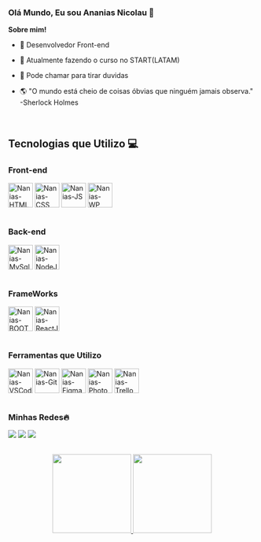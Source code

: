 ### Olá Mundo, Eu sou Ananias Nicolau 👋

**Sobre mim!**

- 🔭 Desenvolvedor Front-end

- 🌱 Atualmente fazendo o curso no START(LATAM)

- 💬 Pode chamar para tirar duvidas

- 🌎 "O mundo está cheio de coisas óbvias que ninguém jamais observa." -Sherlock Holmes 
  
<div style="display: inline_block"><br>
  <h2>Tecnologias que Utilizo 💻</h2>
  
  <h3>Front-end </h3>  
  <img align="center" alt="Nanias-HTML" height="50px" src="https://cdn.jsdelivr.net/gh/devicons/devicon/icons/html5/html5-original.svg" />
  <img align="center" alt="Nanias-CSS" height="50px" src="https://cdn.jsdelivr.net/gh/devicons/devicon/icons/css3/css3-original.svg" />
  <img align="center" alt="Nanias-JS" height="50px" src="https://cdn.jsdelivr.net/gh/devicons/devicon/icons/javascript/javascript-original.svg" />
  <img align="center" alt="Nanias-WP" height="50px" src="https://cdn.jsdelivr.net/gh/devicons/devicon/icons/wordpress/wordpress-plain.svg" />
  
  
  #
  
  <h3>Back-end</h3> 
  <img align="center" alt="Nanias-MySql" height="50px" src="https://cdn.jsdelivr.net/gh/devicons/devicon/icons/mysql/mysql-original-wordmark.svg" /> 
  <img align="center" alt="Nanias-NodeJS" height="50px" src="https://cdn.jsdelivr.net/gh/devicons/devicon/icons/nodejs/nodejs-original.svg" />
  
  
  #
  
  <h3>FrameWorks</h3> 
  <img align="center" alt="Nanias-BOOTSTRAP" height="50px" src="https://cdn.jsdelivr.net/gh/devicons/devicon/icons/bootstrap/bootstrap-original.svg" />
  <img align="center" alt="Nanias-ReactJS" height="50px" src="https://cdn.jsdelivr.net/gh/devicons/devicon/icons/react/react-original.svg" />
  
  #
  
  <h3>Ferramentas que Utilizo</h3>
  <img align="center" alt="Nanias-VSCode" height="50px" src="https://cdn.jsdelivr.net/gh/devicons/devicon/icons/vscode/vscode-original.svg" />
  <img align="center" alt="Nanias-Git" height="50px" src="https://cdn.jsdelivr.net/gh/devicons/devicon/icons/git/git-original.svg" />
  <img align="center" alt="Nanias-Figman" height="50px" src="https://cdn.jsdelivr.net/gh/devicons/devicon/icons/figma/figma-original.svg" />
  <img align="center" alt="Nanias-PhotoShop" height="50px" src="https://cdn.jsdelivr.net/gh/devicons/devicon/icons/photoshop/photoshop-plain.svg" />
  <img align="center" alt="Nanias-Trello" height="50px" src="https://cdn.jsdelivr.net/gh/devicons/devicon/icons/trello/trello-plain.svg" />

</div>
  
  #
  
<div>
  <h3>Minhas Redes🔥</h3>
  <a href="mailto:ananiasdias0@gmail.com" target="_blank"><img src="https://img.shields.io/badge/Gmail-D14836?style=for-the-badge&logo=gmail&logoColor=white" target="_blank"/></a>
  <a href="https://www.instagram.com/nanias_dias/" target="_blank"><img src="https://img.shields.io/badge/Instagram-E4405F?style=for-the-badge&logo=instagram&logoColor=white" target="_blank"/></a>
  <a href="https://www.linkedin.com/in/naniasnic/" target="_blank"><img src="https://img.shields.io/badge/LinkedIn-0077B5?style=for-the-badge&logo=linkedin&logoColor=white" target="_blank"/></a>
</div>
  
  ##
<div align="center">
  <a href="https://github.com/NaniasNic">
  <img height="160em" src="https://github-readme-stats.vercel.app/api?username=NaniasNic&show_icons=true&theme=dark&include_all_commits=true&count_private=true"/>
  <img height="160em" src="https://github-readme-stats.vercel.app/api/top-langs/?username=NaniasNic&layout=compact&langs_count=7&theme=dark"/>
</div>
